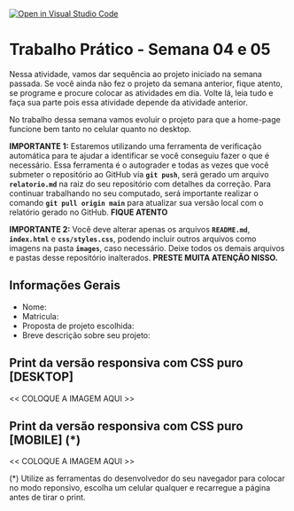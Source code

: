 [![Open in Visual Studio Code](https://classroom.github.com/assets/open-in-vscode-2e0aaae1b6195c2367325f4f02e2d04e9abb55f0b24a779b69b11b9e10269abc.svg)](https://classroom.github.com/online_ide?assignment_repo_id=20343339&assignment_repo_type=AssignmentRepo)
# Trabalho Prático - Semana 04 e 05

Nessa atividade, vamos dar sequência ao projeto iniciado na semana passada. Se você ainda não fez o projeto da semana anterior, fique atento, se programe e procure colocar as atividades em dia. Volte lá, leia tudo e faça sua parte pois essa atividade depende da atividade anterior.

No trabalho dessa semana vamos evoluir o projeto para que a home-page funcione bem tanto no celular quanto no desktop.

**IMPORTANTE 1:** Estaremos utilizando uma ferramenta de verificação automática para te ajudar a identificar se você conseguiu fazer o que é necessário. Essa ferramenta é o autograder e todas as vezes que você submeter o repositório ao GitHub via **`git push`**, será gerado um arquivo **`relatorio.md`** na raiz do seu repositório com detalhes da correção. Para continuar trabalhando no seu computado, será importante realizar o comando **`git pull origin main`** para atualizar sua versão local com o relatório gerado no GitHub. **FIQUE ATENTO**

**IMPORTANTE 2:** Você deve alterar apenas os arquivos **`README.md`**, **`index.html`** e **`css/styles.css`**, podendo incluir outros arquivos como imagens na pasta **`images`**, caso necessário. Deixe todos os demais arquivos e pastas desse repositório inalterados. **PRESTE MUITA ATENÇÃO NISSO.**

## Informações Gerais

- Nome:
- Matricula:
- Proposta de projeto escolhida:
- Breve descrição sobre seu projeto:

## Print da versão responsiva com CSS puro [DESKTOP]

<<  COLOQUE A IMAGEM AQUI >>

## Print da versão responsiva com CSS puro [MOBILE] (*)

<<  COLOQUE A IMAGEM AQUI >>


(*) Utilize as ferramentas do desenvolvedor do seu navegador para colocar no modo reponsivo, escolha um celular qualquer e recarregue a página antes de tirar o print. 